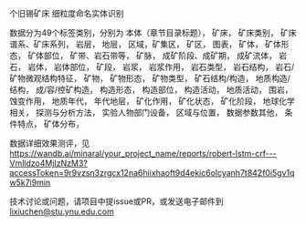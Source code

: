 个旧锡矿床 细粒度命名实体识别

数据分为49个标签类别，分别为
本体（章节目录标题），
矿床，
矿床类别，
矿床谱系、矿床系列，
岩层，
地层，
区域，矿集区，
矿区，
图表，
矿体，
矿体形态，
矿体部位，
矿带、岩石带等，
矿脉，
成矿阶段、成矿期，
成矿流体，
岩石，
岩体，
岩体部位，
矿段，
岩浆，
岩浆作用，
岩石类型，
岩石结构，
岩石/矿物微观结构特征，
矿物，
矿物形态，
矿物类型，
矿石结构/构造，
地质构造/结构，
成/容/控矿构造，
构造形态，
构造部位，
构造活动，
地质活动，
围岩，
蚀变作用，
地质年代，
年代地层，
矿化作用，
矿化状态，
矿化阶段，
地球化学相关，
探测与分析方法，
实验人物部门设备，
区域与位置，
数据参数其他，
条件特点，
矿体分布，

数据详细效果测评，见 https://wandb.ai/minaral/your_project_name/reports/robert-lstm-crf---Vmlldzo4MjIzNzM3?accessToken=9r9vzsn3zrgcx12na6hiixhaoft9d4ekic6olcyanh7t842f0i5gv1qw5k7i9min

技术讨论或问题，请项目中提issue或PR，或发送电子邮件到 lixiuchen@stu.ynu.edu.com
